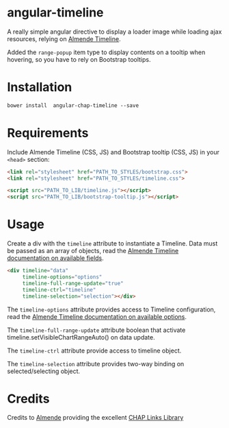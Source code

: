 angular-timeline
==============

A really simple angular directive to display a loader image while loading ajax resources, relying on [Almende Timeline](http://almende.github.io/chap-links-library/timeline.html).

Added the ```range-popup``` item type to display contents on a tooltip when hovering, so you have to rely on Bootstrap tooltips.

Installation
============
```html
bower install  angular-chap-timeline --save
```

Requirements
============

Include Almende Timeline (CSS, JS) and Bootstrap tooltip (CSS, JS) in your `<head>` section:
```html
<link rel="stylesheet" href="PATH_TO_STYLES/bootstrap.css">
<link rel="stylesheet" href="PATH_TO_STYLES/timeline.css">

<script src="PATH_TO_LIB/timeline.js"></script>
<script src="PATH_TO_LIB/bootstrap-tooltip.js"></script>
```

Usage
=====

Create a div with the ```timeline``` attribute to instantiate a Timeline. Data must be passed as an array of objects, read the [Almende Timeline documentation on available fields](http://almende.github.io/chap-links-library/js/timeline/doc/#Data_Format).
```html
<div timeline="data"
  	 timeline-options="options"
     timeline-full-range-update="true"
     timeline-ctrl="timeline"
     timeline-selection="selection"></div>
```

The ```timeline-options``` attribute provides access to Timeline configuration, read the [Almende Timeline documentation on available options](http://almende.github.io/chap-links-library/js/timeline/doc/#Configuration_Options).

The ```timeline-full-range-update``` attribute boolean that activate timeline.setVisibleChartRangeAuto() on data update.

The ```timeline-ctrl``` attribute provide access to timeline object.

The ```timeline-selection``` attribute provides two-way binding on selected/selecting object.



Credits
=======

Credits to [Almende](http://almende.com) providing the excellent [CHAP Links Library](http://almende.github.io/chap-links-library/)
